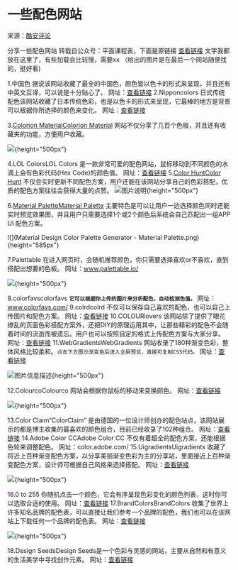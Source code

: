 # 一些配色网站




来源：[酷安评论](https://www.coolapk.com/feed/18740582?shareKey=ODNiNTQ1YjQ4ZTYxNjExYTczMjU~&amp;shareUid=33091&amp;shareFrom=com.coolapk.market_11.3)

分享一些配色网站
转载自公众号：平面课程表，下面是原链接
[查看链接](https://mp.weixin.qq.com/s/8hXgjyzPO5zGAqiczTsNeA)
文字我都放在这里了，有些加载会比较慢，需要xx
（给出的图片是在最后一个网站随便找的，挺好看)

1.中国色
据说该网站收藏了最全的中国色，颜色皆以色卡的形式来呈现，并且还有中英文互译，可以说是十分贴心了。
网址：[查看链接](http://zhongguose.com/)
2.Nipponcolors
日式传统配色该网站收藏了日本传统色彩，也是以色卡的形式来呈现，它最棒的地方是背景可以根据你所选择的颜色来变化。
网址：[查看链接](http://nipponcolors.com/)

3.[Colorion MaterialColorion Material](https://material.colorion.co/)
网站不仅分享了几百个色板，并且还有收藏夹的功能，方便用户收藏。

![](image-20210817094550402.png){height="500px"}

4.LOL ColorsLOL Colors
是一款非常可爱的配色网站，鼠标移动到不同颜色的水滴上会有色彩代码(Hex Code)的颜色值。
网址：[查看链接](https://www.webdesignrankings.com/)
5.[Color HuntColor Hunt](https://colorhunt.co/)
不仅会实时更新不同配色方案，用户还能在该网站分享自己的色彩搭配，优质的配色方案往往会获得大量的点赞。
![](image-20210817094758627.png "图片说明"){height="500px"}


6.[Material PaletteMaterial Palette](https://www.materialpalette.com/)
主要特色是可以让用户一边选择颜色同时还能实时预览效果图，并且用户只需要选择1个或2个颜色后系统会自己匹配出一组APP UI 配色方案。

![](Material Design Color Palette Generator - Material Palette.png){height="585px"}

7.Palettable
在进入网页时，会随机推荐颜色，你只需要选择喜欢or不喜欢，直到搭配出想要的色板。
网址：www.palettable.io/

![](Palettable.png){height="500px"}

8.colorfavscolorfavs
**`它可以根据你上传的图片来分析配色，自动检测色值。`**
网址：www.colorfavs.com/
9.colrdcolrd
不仅可以保存自己喜欢的配色，也可以自己上传图片和配色方案。
网址：[查看链接](http://colrd.com/)
10.COLOURlovers
该网站除了提供了眼花缭乱的页面色彩搭配方案外，还把DIY的原理运用其中，让那些精彩的配色不会随着时间的流逝而被遗忘。用户也可以按照自定的格式上传配色方案与大家分享。
网址：[查看链接](https://www.colourlovers.com/)
11.WebGradientsWebGradients
网站收录了180种渐变色彩，整体风格比较柔和。`点击下方图示渐变色后进入全屏预览，直接可复制CSS代码。`
网址：[查看链接](https://webgradients.com/)

![](image-20210817095431056.png "图片信息描述"){height="500px"}

12.ColourcoColourco
网站会根据你鼠标的移动来变换颜色。
网址：[查看链接](https://colourco.de/)

![](image-20210817095659946.png){height="500px"}

13.Color Claim“ColorClaim”
是由德国的一位设计师创办的配色站点，该网站展示的都是博主收集的最喜欢的颜色组合，目前已经收录了102种组合。
网址：[查看链接](https://www.vanschneider.com/colors)
14.Adobe Color CCAdobe Color CC
不仅有着超全的配色方案，还能根据色轮来调整配色。
网址：color.adobe.com/
15.UigradientsUigradients
收藏了将近上百种渐变配色方案，以分享美丽渐变色彩为主的分享站，里面接近上百种渐变配色方案，设计师可根据自己风格来选择搭配。
网址：[查看链接](https://uigradients.com/)

![](image-20210817095849846.png){height="500px"}

16.0 to 255
你随机点击一个颜色，它会有序呈现色彩变化的颜色列表，这时你可以选取合适的使用。
网址：[查看链接](http://www.0to255.com/)
17.BrandColorsBrandColors
收集了世界上许多知名品牌的配色表，可以直接让我们参考一个品牌的配色，我们也可以在该网站上下载任何一个品牌的配色表。
网址：[查看链接](https://brandcolors.net/)

![](image-20210817100038062.png){height="500px"}

18.Design SeedsDesign Seeds是一个色彩与灵感的网站，主要从自然和有意义的生活美学中寻找创作元素。
网址：[查看链接](https://www.design-seeds.com/)
